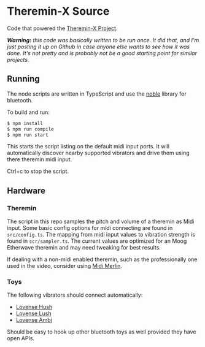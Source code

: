 # Theremin-X Source

Code that powered the [Theremin-X Project](https://blog.mattbierner.com/theremin-x).

***Warning:** this code was basically written to be run once. It did that, and I'm just posting it up on Github in case anyone else wants to see how it was done. It's not pretty and is probably not be a good starting point for similar projects.*

## Running
The node scripts are written in TypeScript and use the [noble](https://www.npmjs.com/package/noble) library for bluetooth. 

To build and run:

```bash
$ npm install
$ npm run compile
$ npm run start
```

This starts the script listing on the default midi input ports. It will automatically discover nearby supported vibrators and drive them using there theremin midi input.

Ctrl+c to stop the script.


## Hardware

### Theremin

The script in this repo samples the pitch and volume of a theremin as Midi input. Some basic config options for midi connecting are found in `src/config.ts`. The mapping from midi input values to vibration strength is found in `scr/sampler.ts`. The current values are optimized for an Moog Etherwave theremin and may need tweaking for best results.

If dealing with a non-midi enabled theremin, such as the professionally one used in the video, consider using [Midi Merlin](http://www.randygeorgemusic.com/midimerlin/).

### Toys

The following vibrators should connect automatically:

- [Lovense Hush](https://www.lovense.com/vibrating-butt-plug)
- [Lovense Lush](https://www.lovense.com/bluetooth-remote-control-vibrator)
- [Lovense Ambi](https://www.lovense.com/mini-bullet-vibrator-for-clitoral-simulation)

Should be easy to hook up other bluetooth toys as well provided they have open APIs. 